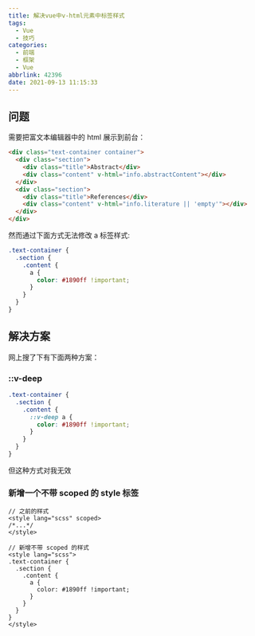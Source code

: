 ```yaml
---
title: 解决vue中v-html元素中标签样式
tags:
  - Vue
  - 技巧
categories:
  - 前端
  - 框架
  - Vue
abbrlink: 42396
date: 2021-09-13 11:15:33
---
```


## 问题

需要把富文本编辑器中的 html 展示到前台：

```html
<div class="text-container container">
  <div class="section">
    <div class="title">Abstract</div>
    <div class="content" v-html="info.abstractContent"></div>
  </div>
  <div class="section">
    <div class="title">References</div>
    <div class="content" v-html="info.literature || 'empty'"></div>
  </div>
</div>
```

然而通过下面方式无法修改 a 标签样式:

```scss
.text-container {
  .section {
    .content {
      a {
        color: #1890ff !important;
      }
    }
  }
}
```

## 解决方案

网上搜了下有下面两种方案：

### ::v-deep

```scss
.text-container {
  .section {
    .content {
      ::v-deep a {
        color: #1890ff !important;
      }
    }
  }
}
```

但这种方式对我无效

### 新增一个不带 scoped 的 style 标签

```vue
// 之前的样式
<style lang="scss" scoped>
/*...*/
</style>

// 新增不带 scoped 的样式
<style lang="scss">
.text-container {
  .section {
    .content {
      a {
        color: #1890ff !important;
      }
    }
  }
}
</style>
```

